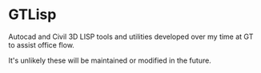 GTLisp
=======

Autocad and Civil 3D LISP tools and utilities developed over my time at GT to assist office flow. 

It's unlikely these will be maintained or modified in the future.
